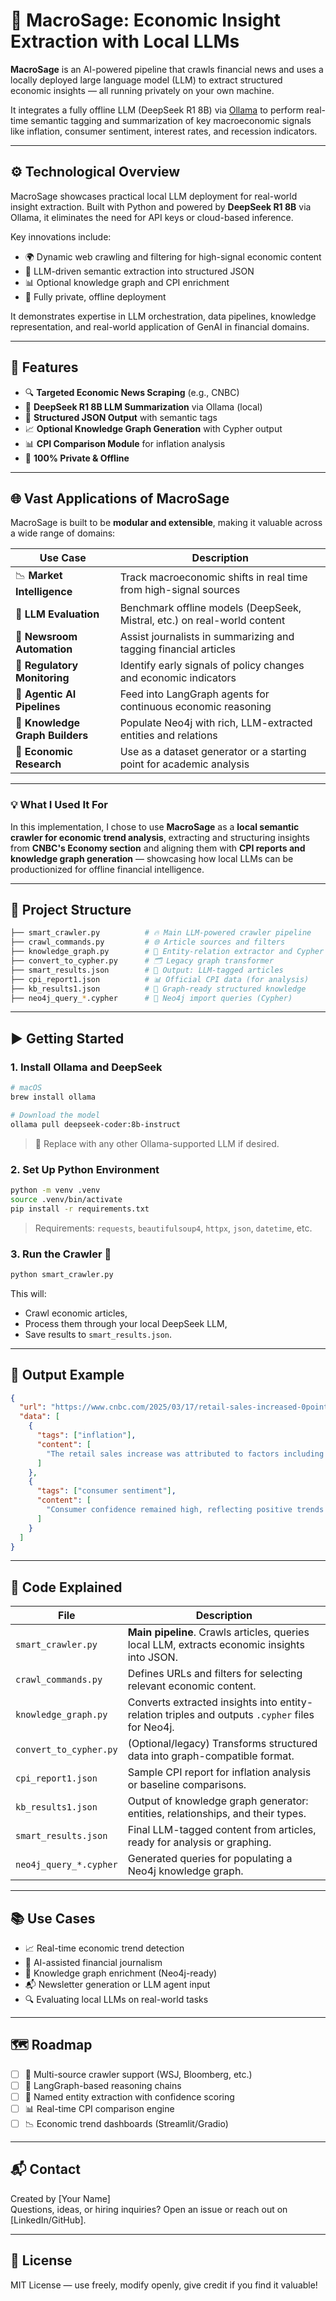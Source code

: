 # 🧠 MacroSage: Economic Insight Extraction with Local LLMs

**MacroSage** is an AI-powered pipeline that crawls financial news and uses a locally deployed large language model (LLM) to extract structured economic insights — all running privately on your own machine.

It integrates a fully offline LLM (DeepSeek R1 8B) via [Ollama](https://ollama.com) to perform real-time semantic tagging and summarization of key macroeconomic signals like inflation, consumer sentiment, interest rates, and recession indicators.

---

## ⚙️ Technological Overview

MacroSage showcases practical local LLM deployment for real-world insight extraction. Built with Python and powered by **DeepSeek R1 8B** via Ollama, it eliminates the need for API keys or cloud-based inference.

Key innovations include:

- 🌍 Dynamic web crawling and filtering for high-signal economic content  
- 🧠 LLM-driven semantic extraction into structured JSON  
- 📊 Optional knowledge graph and CPI enrichment  
- 🔐 Fully private, offline deployment  

It demonstrates expertise in LLM orchestration, data pipelines, knowledge representation, and real-world application of GenAI in financial domains.

---

## 🚀 Features

- 🔍 **Targeted Economic News Scraping** (e.g., CNBC)
- 🧠 **DeepSeek R1 8B LLM Summarization** via Ollama (local)
- 🧾 **Structured JSON Output** with semantic tags
- 📈 **Optional Knowledge Graph Generation** with Cypher output
- 📊 **CPI Comparison Module** for inflation analysis
- 🔐 **100% Private & Offline**

---

## 🌐 Vast Applications of MacroSage

MacroSage is built to be **modular and extensible**, making it valuable across a wide range of domains:

| Use Case | Description |
|----------|-------------|
| 📉 **Market Intelligence** | Track macroeconomic shifts in real time from high-signal sources |
| 🧠 **LLM Evaluation** | Benchmark offline models (DeepSeek, Mistral, etc.) on real-world content |
| 📰 **Newsroom Automation** | Assist journalists in summarizing and tagging financial articles |
| 🧾 **Regulatory Monitoring** | Identify early signals of policy changes and economic indicators |
| 🔄 **Agentic AI Pipelines** | Feed into LangGraph agents for continuous economic reasoning |
| 🧩 **Knowledge Graph Builders** | Populate Neo4j with rich, LLM-extracted entities and relations |
| 🧠 **Economic Research** | Use as a dataset generator or a starting point for academic analysis |

---

### 💡 What I Used It For

In this implementation, I chose to use **MacroSage** as a **local semantic crawler for economic trend analysis**, extracting and structuring insights from **CNBC's Economy section** and aligning them with **CPI reports and knowledge graph generation** — showcasing how local LLMs can be productionized for offline financial intelligence.

---

## 📂 Project Structure

```bash
├── smart_crawler.py          # 🔥 Main LLM-powered crawler pipeline
├── crawl_commands.py         # 🌐 Article sources and filters
├── knowledge_graph.py        # 🧠 Entity-relation extractor and Cypher builder
├── convert_to_cypher.py      # 🗂 Legacy graph transformer
├── smart_results.json        # 📄 Output: LLM-tagged articles
├── cpi_report1.json          # 📊 Official CPI data (for analysis)
├── kb_results1.json          # 🧱 Graph-ready structured knowledge
├── neo4j_query_*.cypher      # 🧩 Neo4j import queries (Cypher)
```

---

## ▶️ Getting Started

### 1. Install Ollama and DeepSeek

```bash
# macOS
brew install ollama

# Download the model
ollama pull deepseek-coder:8b-instruct
```

> 🔁 Replace with any other Ollama-supported LLM if desired.

### 2. Set Up Python Environment

```bash
python -m venv .venv
source .venv/bin/activate
pip install -r requirements.txt
```

> Requirements: `requests`, `beautifulsoup4`, `httpx`, `json`, `datetime`, etc.

### 3. Run the Crawler 🚀

```bash
python smart_crawler.py
```

This will:
- Crawl economic articles,
- Process them through your local DeepSeek LLM,
- Save results to `smart_results.json`.

---

## 🧪 Output Example

```json
{
  "url": "https://www.cnbc.com/2025/03/17/retail-sales-increased-0point2percent-in-february-less-than-expected.html",
  "data": [
    {
      "tags": ["inflation"],
      "content": [
        "The retail sales increase was attributed to factors including inflation, which rose by [percentage]."
      ]
    },
    {
      "tags": ["consumer sentiment"],
      "content": [
        "Consumer confidence remained high, reflecting positive trends in spending and purchasing power."
      ]
    }
  ]
}
```

---

## 🧠 Code Explained

| File | Description |
|------|-------------|
| `smart_crawler.py` | **Main pipeline**. Crawls articles, queries local LLM, extracts economic insights into JSON. |
| `crawl_commands.py` | Defines URLs and filters for selecting relevant economic content. |
| `knowledge_graph.py` | Converts extracted insights into entity-relation triples and outputs `.cypher` files for Neo4j. |
| `convert_to_cypher.py` | (Optional/legacy) Transforms structured data into graph-compatible format. |
| `cpi_report1.json` | Sample CPI report for inflation analysis or baseline comparisons. |
| `kb_results1.json` | Output of knowledge graph generator: entities, relationships, and their types. |
| `smart_results.json` | Final LLM-tagged content from articles, ready for analysis or graphing. |
| `neo4j_query_*.cypher` | Generated queries for populating a Neo4j knowledge graph. |

---

## 📚 Use Cases

- 📈 Real-time economic trend detection  
- 📰 AI-assisted financial journalism  
- 🧠 Knowledge graph enrichment (Neo4j-ready)  
- 📬 Newsletter generation or LLM agent input  
- 🔍 Evaluating local LLMs on real-world tasks  

---

## 🗺️ Roadmap

- [ ] 🔄 Multi-source crawler support (WSJ, Bloomberg, etc.)  
- [ ] 🧩 LangGraph-based reasoning chains  
- [ ] 🧠 Named entity extraction with confidence scoring  
- [ ] 📊 Real-time CPI comparison engine  
- [ ] 📉 Economic trend dashboards (Streamlit/Gradio)

---

## 📬 Contact

Created by [Your Name]  
Questions, ideas, or hiring inquiries? Open an issue or reach out on [LinkedIn/GitHub].

---

## 🪪 License

MIT License — use freely, modify openly, give credit if you find it valuable!
